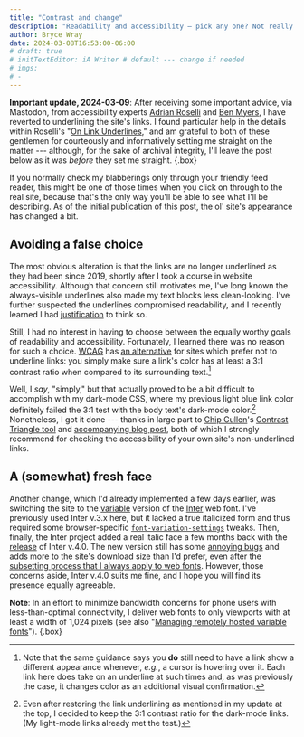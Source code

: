 ```yaml
---
title: "Contrast and change"
description: "Readability and accessibility — pick any one? Not really."
author: Bryce Wray
date: 2024-03-08T16:53:00-06:00
# draft: true
# initTextEditor: iA Writer # default --- change if needed
# imgs:
# -
---
```


<strong class="red">Important update, 2024-03-09</strong>: After receiving some important advice, via Mastodon, from accessibility experts [Adrian Roselli](https://adrianroselli.com/) and [Ben Myers](https://benmyers.dev/), I have reverted to underlining the site's links. I found particular help in the details within Roselli's "[On Link Underlines](https://adrianroselli.com/2016/06/on-link-underlines.html)," and am grateful to both of these gentlemen for courteously and informatively setting me straight on the matter --- although, for the sake of archival integrity, I'll leave the post below as it was *before* they set me straight.
{.box}

If you normally check my blabberings only through your friendly feed reader, this might be one of those times when you click on through to the real site, because that's the only way you'll be able to see what I'll be describing. As of the initial publication of this post, the ol' site's appearance has changed a bit.

<!--more-->

## Avoiding a false choice

The most obvious alteration is that the links are no longer underlined as they had been since 2019, shortly after I took a course in website accessibility. Although that concern still motivates me, I've long known the always-visible underlines also made my text blocks less clean-looking. I've further suspected the underlines compromised readability, and I recently learned I had [justification](https://uxbooth.com/articles/is-the-underlined-link-hurting-readability/) to think so.

Still, I had no interest in having to choose between the equally worthy goals of readability and accessibility. Fortunately, I learned there was no reason for such a choice. [WCAG](https://www.w3.org/WAI/standards-guidelines/wcag/) has [an alternative](https://www.w3.org/WAI/WCAG22/Techniques/general/G183) for sites which prefer not to underline links: you simply make sure a link's color has at least a 3:1 contrast ratio when compared to its surrounding text.[^focus]

[^focus]: Note that the same guidance says you **do** still need to have a link show a different appearance whenever, *e.g.*, a cursor is hovering over it. Each link here does take on an underline at such times and, as was previously the case, it changes color as an additional visual confirmation.

Well, I *say*, "simply," but that actually proved to be a bit difficult to accomplish with my dark-mode CSS, where my previous light blue link color definitely failed the 3:1 test with the body text's dark-mode color.[^evenSo] Nonetheless, I got it done --- thanks in large part to [Chip Cullen](https://chipcullen.com/)'s [Contrast Triangle tool](https://contrast-triangle.com/) and [accompanying blog post](https://chipcullen.com/the-contrast-triangle/), both of which I strongly recommend for checking the accessibility of your own site's non-underlined links.

[^evenSo]: Even after restoring the link underlining as mentioned in my update at the top, I decided to keep the 3:1 contrast ratio for the dark-mode links. (My light-mode links already met the test.)

## A (somewhat) fresh face

Another change, which I'd already implemented a few days earlier, was switching the site to the [variable](https://web.dev/articles/variable-fonts) version of the [Inter](https://rsms.me/inter) web font. I've previously used Inter v.3.x here, but it lacked a true italicized form and thus required some browser-specific [`font-variation-settings`](https://developer.mozilla.org/en-US/docs/Web/CSS/font-variation-settings) tweaks. Then, finally, the Inter project added a real italic face a few months back with the [release](https://github.com/rsms/inter/releases/tag/v4.0) of Inter v.4.0. The new version still has some [annoying bugs](https://github.com/rsms/inter/issues?q=is%3Aissue+4.0) and adds more to the site's download size than I'd prefer, even after the [subsetting process that I always apply to web fonts](/posts/2021/08/down-with-flabby-fonts/). However, those concerns aside, Inter v.4.0 suits me fine, and I hope you will find its presence equally agreeable.

**Note**: In an effort to minimize bandwidth concerns for phone users with less-than-optimal connectivity, I deliver web fonts to only viewports with at least a width of 1,024 pixels (see also "[Managing remotely hosted variable fonts](/posts/2023/11/managing-remotely-hosted-variable-fonts/)").
{.box}
